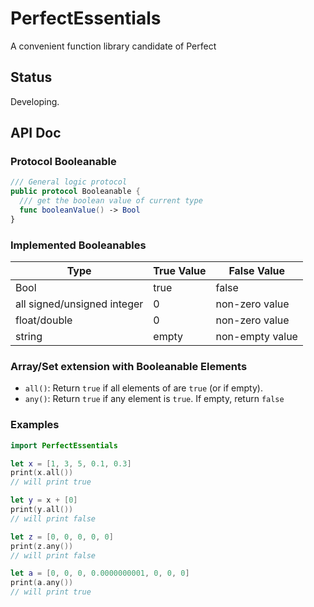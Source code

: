 # PerfectEssentials


A convenient function library candidate of Perfect

## Status

Developing.

## API Doc

### Protocol Booleanable

``` swift
/// General logic protocol
public protocol Booleanable {
  /// get the boolean value of current type
  func booleanValue() -> Bool
}
```

### Implemented Booleanables

Type|True Value|False Value
----|----------|----------
Bool|true|false
all signed/unsigned integer| 0 | non-zero value
float/double | 0 | non-zero value
string| empty | non-empty value

### Array/Set extension with Booleanable Elements

- `all()`: Return `true` if all elements of are `true` (or if empty).
- `any()`: Return `true` if any element is `true`. If empty, return `false`

### Examples

``` swift
import PerfectEssentials

let x = [1, 3, 5, 0.1, 0.3]
print(x.all())
// will print true

let y = x + [0]
print(y.all())
// will print false

let z = [0, 0, 0, 0, 0]
print(z.any())
// will print false

let a = [0, 0, 0, 0.0000000001, 0, 0, 0]
print(a.any())
// will print true
```